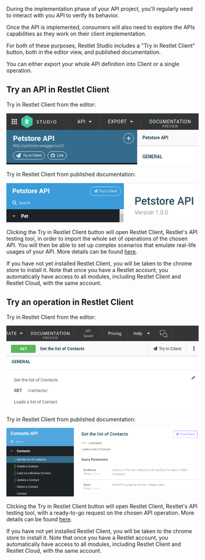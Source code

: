 During the implementation phase of your API project, you'll regularly need to interact with you API to verify its behavior.

Once the API is implemented, consumers will also need to explore the APIs capabilities as they work on their client implementation.

For both of these purposes, Restlet Studio includes a "Try in Restlet Client" button, both in the editor view, and published documentation.

You can either export your whole API definition into Client or a single operation.

## Try an API in Restlet Client

Try in Restlet Client from the editor:

![Try in Restlet Client from the editor](images/tryapieditor.png "Try in Restlet Client from the editor")

Try in Restlet Client from published documentation:

![Try in Restlet Client from published documentation](images/tryapidoc.png "Try in Restlet Client from published documentation")

Clicking the Try in Restlet Client button will open Restlet Client, Restlet's API testing tool, in order to import the whole set of operations of the chosen API. You will then be able to set up complex scenarios that emulate real-life usages of your API.
More details can be found [here](../../../client/user-guide/platform/tryinclient).

If you have not yet installed Restlet Client, you will be taken to the chrome store to install it. Note that once you have a Restlet account, you automatically have access to all modules, including Restlet Client and Restlet Cloud, with the same account.


## Try an operation in Restlet Client

Try in Restlet Client from the editor:

![Try in Restlet Client from the editor](images/tryoperationeditor.png "Try in Restlet Client from the editor")

Try in Restlet Client from published documentation:

![Try in Restlet Client from published documentation](images/tryoperationdoc.png "Try in Restlet Client from published documentation")

Clicking the Try in Restlet Client button will open Restlet Client, Restlet's API testing tool, with a ready-to-go request on the chosen API operation.
More details can be found [here](../../../client/user-guide/debug-discover/platform/tryinclient).

If you have not yet installed Restlet Client, you will be taken to the chrome store to install it. Note that once you have a Restlet account, you automatically have access to all modules, including Restlet Client and Restlet Cloud, with the same account.
